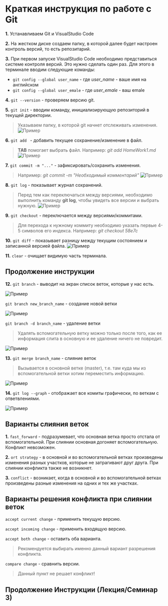 # Краткая инструкция по работе с Git

__1.__ Устанавливаем Git и VisualStudio Code

__2.__ На жестком диске создаем папку, в которой далее будет настроен контроль версий, то есть репозитарий.

__3.__ При первом запуске VisualStudio Code необходимо представиться системе контроля версий. Это нужно сделать один раз. Для этого в терминале вводим следующие команды:
* `git config --global user_name` - где *user_name* - ваше имя на английском
* `git config --global user_emale` - где *user_emale* - ваш emale

__4.__ `git --version` - проверяем версию git.

__5.__ `git init` - вводим команду, инициализирующую репозиторий в текущей директории.
> Указываем папку, в которой git начнет отслеживать изменения.
![Пример](pic1.jpg)

__6.__ `git add ` - добавить текущее сохранение/изменение в файл.
> **TAB** помогает выбрать файл. Например: *git add HomeWork1.md*
![Пример](pic2.jpg)

__7.__ `git commit -m "..."` - зафиксировать/сохранить изменения.
> Например: *git commit -m "Необходимый комментарий"*
![Пример](pic3.jpg)

__8.__ `git log` - показывает журнал сохранений.
> Перед тем как переключаться между версиями, необходимо выполнить команду **git log**, чтобы увидеть все версии и выбрать нужную.
![Пример](pic5.jpg)

__9.__ `git checkout` - переключается между версиями/коммитами.
> Для перехода к нужному коммиту необходимо указать первые 4-5 символов его индекса. Например: *git checkout 58e7c*

__10.__ `git diff` - показывает разницу между текущим состоянием и записанной версией файла.
![Пример](pic4.jpg)

__11.__ `clear` - очищает видимую часть терминала.

## Продолжение инструкции

__12.__ `git branch` - выводит на экран список веток, которые у нас есть.

![Пример](pic6.jpg)

`git branch new_branch_name` - создание новой ветки

![Пример](pic7.jpg)

`git branch -d branch_name` - удаление ветки
> Удалять вспомогательную ветку можно только после того, как ее информация слита в основную и ее удаление ничего не повредит.

![Пример](pic9.jpg)

__13.__ `git merge branch_name` - слияние веток
> Вызывается в основной ветке (master), т.е. там куда мы из вспомогательной ветки хотим переместить информацию.

![Пример](pic12.jpg)

__14.__ `git log --graph` - отображает все комиты графически, по веткам с ответвлениями.

![Пример](pic11.jpg)

## Варианты слияния веток

__1.__ `fast_forward` - подразумевает, что основная ветка просто отстала от вспомогательной. При слиянии основная догоняет вспомогательную. Конфликт невозможен.

__2.__ `ort strategy` - в основной и во вспомогательной ветках произведены изменения разных участков, которые не затрагивают друг друга. При слиянии конфликта также не возникнет.

__3.__ `conflict` - возникает, когда в основной и во вспомогательной ветках произведены разные изменения на одних и тех же участках.

## Варианты решения конфликта при слиянии веток

`accept current change` - применить текущую версию.

`accept incoming change` - применить входящую версию.

`accept both change` - оставить оба варианта.
> Рекомендуется выбирать именно данный вариант разрешения конфликта.

`compare change` - сравнить версии.
> Данный пункт не решает конфликт!

## Продолжение Инструкции (Лекция/Семинар 3)